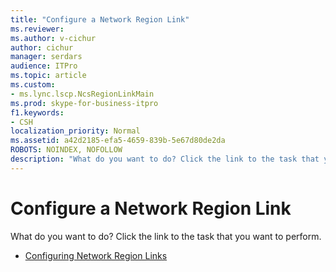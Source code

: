 ```yaml
---
title: "Configure a Network Region Link"
ms.reviewer: 
ms.author: v-cichur
author: cichur
manager: serdars
audience: ITPro
ms.topic: article
ms.custom:
- ms.lync.lscp.NcsRegionLinkMain
ms.prod: skype-for-business-itpro
f1.keywords:
- CSH
localization_priority: Normal
ms.assetid: a42d2185-efa5-4659-839b-5e67d80de2da
ROBOTS: NOINDEX, NOFOLLOW
description: "What do you want to do? Click the link to the task that you want to perform."
---
```


# Configure a Network Region Link

What do you want to do? Click the link to the task that you want to perform.

- [Configuring Network Region Links](https://technet.microsoft.com/library/952bc93e-e6aa-4539-85c7-2b15f14eb382.aspx)



